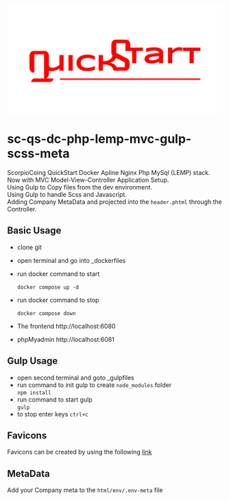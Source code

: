 ![image](quickstart-github-banner.png)

# sc-qs-dc-php-lemp-mvc-gulp-scss-meta

ScorpioCoing QuickStart Docker Apline Nginx Php MySql (LEMP) stack.  
Now with MVC Model-View-Controller Application Setup.  
Using Gulp to Copy files from the dev environment.  
Using Gulp to handle Scss and Javascript.  
Adding Company MetaData and projected into the `header.phtml` through the
Controller.

## Basic Usage

- clone git
- open terminal and go into \_dockerfiles
- run docker command to start
  ```
  docker compose up -d
  ```
- run docker command to stop
  ```
  docker compose down
  ```
- The frontend http://localhost:6080

- phpMyadmin http://localhost:6081

## Gulp Usage

- open second terminal and goto \_gulpfiles
- run command to init gulp to create `node_modules` folder  
  `npm install`
- run command to start gulp  
  `gulp`
- to stop enter keys `ctrl+c`

## Favicons

Favicons can be created by using the following
[link](https://www.favicon-generator.org/)

## MetaData

Add your Company meta to the `html/env/.env-meta` file
